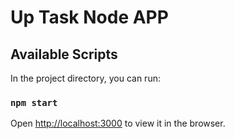 # Up Task Node APP 



## Available Scripts

In the project directory, you can run:

### `npm start`

Open [http://localhost:3000](http://localhost:3000) to view it in the browser.

